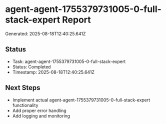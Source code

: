 # agent-agent-1755379731005-0-full-stack-expert Report

Generated: 2025-08-18T12:40:25.641Z

## Status
- Task: agent-agent-1755379731005-0-full-stack-expert
- Status: Completed
- Timestamp: 2025-08-18T12:40:25.641Z

## Next Steps
- Implement actual agent-agent-1755379731005-0-full-stack-expert functionality
- Add proper error handling
- Add logging and monitoring
